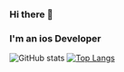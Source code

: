 ### Hi there 👋
### I'm an ios Developer 

![GitHub stats](https://github-readme-stats.vercel.app/api?username=ejssong&show_icons=true&theme=dark)
[![Top Langs](https://github-readme-stats.vercel.app/api/top-langs/?username=ejssong&layout=compact&hide=ipynb&theme=dark)](https://github.com/ejssong/github-readme-stats)
<!--
**ejssong/ejssong** is a ✨ _special_ ✨ repository because its `README.md` (this file) appears on your GitHub profile.

Here are some ideas to get you started:

- 🔭 I’m currently working on ...
- 🌱 I’m currently learning ...
- 👯 I’m looking to collaborate on ...
- 🤔 I’m looking for help with ...
- 💬 Ask me about ...
- 📫 How to reach me: ...
- 😄 Pronouns: ...
- ⚡ Fun fact: ...
-->
